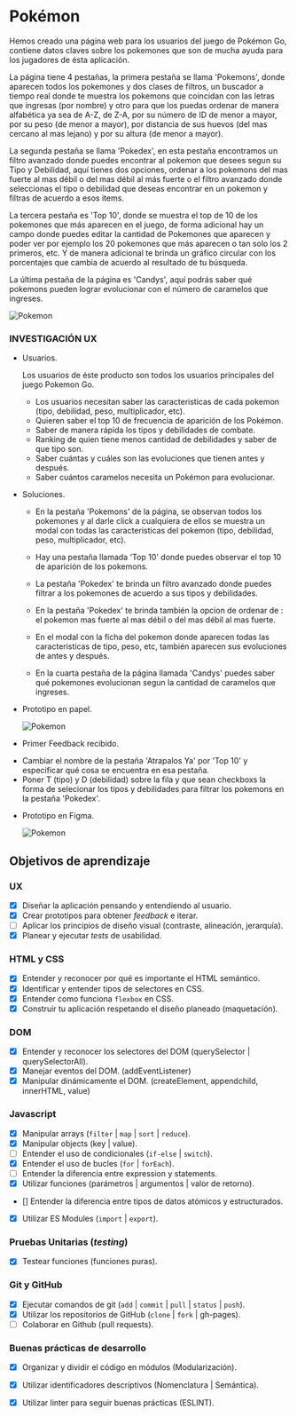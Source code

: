 # Pokémon

Hemos creado una página web para los usuarios del juego de Pokémon Go, contiene datos claves sobre los pokemones 
que son de mucha ayuda para los jugadores de ésta aplicación.

La página tiene 4 pestañas, la primera pestaña se llama 'Pokemons', donde aparecen todos los pokemones y dos clases de filtros, un buscador a tiempo real donde te muestra los pokemons que coincidan con las letras que ingresas (por nombre) y otro para que los puedas ordenar de manera alfabética ya sea de A-Z, de Z-A, por su número de ID de menor a mayor, por su peso (de menor a mayor), por distancia de sus huevos (del mas cercano al mas lejano) y por su altura (de menor a mayor).

La segunda pestaña se llama 'Pokedex', en esta pestaña encontramos un filtro avanzado donde puedes encontrar al pokemon que desees segun su Tipo y Debilidad, aquí tienes dos opciones, ordenar a los pokemons del mas fuerte al mas débil o del 
mas débil al más fuerte o el filtro avanzado donde seleccionas el tipo o debilidad que deseas encontrar en un pokemon y 
filtras de acuerdo a esos items.

La tercera pestaña es 'Top 10', donde se muestra el top de 10 de los pokemones que más aparecen en el juego, de forma adicional hay un campo donde puedes editar la cantidad de Pokemones que aparecen y poder ver por ejemplo los 20 pokemones que más aparecen o tan solo los 2 primeros, etc. Y de manera adicional te brinda un gráfico circular con los porcentajes  que cambia de acuerdo al resultado de tu búsqueda.

La última pestaña de la página es 'Candys', aquí podrás saber qué pokemons pueden lograr evolucionar con el
número de caramelos que ingreses.

![Pokemon](/src/img/final.png "Resultado Final")

### INVESTIGACIÓN UX

  * Usuarios.
  
    Los usuarios de éste producto son todos los usuarios principales del juego Pokemon Go.
     
    - Los usuarios necesitan saber las caracteristicas de cada pokemon (tipo, debilidad, peso, multiplicador, etc).
    - Quieren saber el top 10 de frecuencia de aparición de los Pokémon.
    - Saber de manera rápida los tipos y debilidades de combate.
    - Ranking de quien tiene menos cantidad de debilidades y saber de que tipo son.
    - Saber cuántas y cuáles son las evoluciones que tienen antes y después.
    - Saber cuántos caramelos necesita un Pokémon para evolucionar.
     
  * Soluciones.
    
    - En la pestaña 'Pokemons' de la página, se observan todos los pokemones y al darle click a cualquiera de ellos 
    se muestra un modal con todas las caracteristicas del pokemon (tipo, debilidad, peso, multiplicador, etc).
  
    - Hay una pestaña llamada 'Top 10' donde puedes observar el top 10 de aparición de los pokemons.
    
    - La pestaña 'Pokedex' te brinda un filtro avanzado donde puedes filtrar a los pokemones de acuerdo 
    a sus tipos y debilidades.

    - En la pestaña 'Pokedex' te brinda también la opcion de ordenar de : el pokemon mas fuerte al mas débil o del mas débil al mas fuerte.
    
    - En el modal con la ficha del pokemon donde aparecen todas las caracteristicas de tipo, peso, etc, también 
    aparecen sus evoluciones de antes y después.
    
    - En la cuarta pestaña de la página llamada 'Candys' puedes saber qué pokemones evolucionan segun la 
    cantidad de caramelos que ingreses.
     
  * Prototipo en papel.
     
      ![Pokemon](/src/img/papel.jpg "Prototipo en papel")
     
  * Primer Feedback recibido.
  
   - Cambiar el nombre de la pestaña 'Atrapalos Ya' por 'Top 10' y especificar qué cosa se encuentra en esa 
   pestaña.
   - Poner T (tipo) y D (debilidad) sobre la fila y que sean checkboxs la forma de selecionar los tipos y debilidades 
   para filtrar los pokemons en la pestaña 'Pokedex'.

  * Prototipo en Figma.
     
     ![Pokemon](/src/img/figma.png "Figma")
     
## Objetivos de aprendizaje

### UX
- [x] Diseñar la aplicación pensando y entendiendo al usuario.
- [x] Crear prototipos para obtener _feedback_ e iterar.
- [ ] Aplicar los principios de diseño visual (contraste, alineación, jerarquía).
- [x] Planear y ejecutar _tests_ de usabilidad.
### HTML y CSS
- [x] Entender y reconocer por qué es importante el HTML semántico.
- [x] Identificar y entender tipos de selectores en CSS.
- [x] Entender como funciona `flexbox` en CSS.
- [x] Construir tu aplicación respetando el diseño planeado (maquetación).
### DOM
- [x] Entender y reconocer los selectores del DOM (querySelector | querySelectorAll).
- [x] Manejar eventos del DOM. (addEventListener)
- [x] Manipular dinámicamente el DOM. (createElement, appendchild, innerHTML, value)
### Javascript
- [x] Manipular arrays (`filter` | `map` | `sort` | `reduce`).
- [x] Manipular objects (key | value).
- [ ] Entender el uso de condicionales (`if-else` | `switch`).
- [x] Entender el uso de bucles (`for` | `forEach`).
- [ ] Entender la diferencia entre expression y statements.
- [x] Utilizar funciones (parámetros | argumentos | valor de retorno).
- [] Entender la diferencia entre tipos de datos atómicos y estructurados.
- [x] Utilizar ES Modules (`import` | `export`).
### Pruebas Unitarias (_testing_)
- [x] Testear funciones (funciones puras).
### Git y GitHub
- [x] Ejecutar comandos de git (`add` | `commit` | `pull` | `status` | `push`).
- [x] Utilizar los repositorios de GitHub (`clone` | `fork` | gh-pages).
- [ ] Colaborar en Github (pull requests).
### Buenas prácticas de desarrollo
- [x] Organizar y dividir el código en módulos (Modularización).
- [x] Utilizar identificadores descriptivos (Nomenclatura | Semántica).
- [x] Utilizar linter para seguir buenas prácticas (ESLINT).

